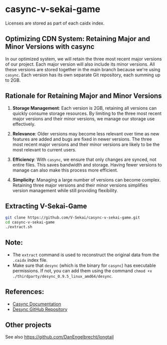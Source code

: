 # casync-v-sekai-game

Licenses are stored as part of each caidx index.

## Optimizing CDN System: Retaining Major and Minor Versions with casync

In our optimized system, we will retain the three most recent major versions of our project. Each major version will also include its minor versions. All these versions are stored together in the main branch because we're using `casync`. Each version has its own separate Git repository, each summing up to 2GB.

## Rationale for Retaining Major and Minor Versions

1. **Storage Management**: Each version is 2GB, retaining all versions can quickly consume storage resources. By limiting to the three most recent major versions and their minor versions, we manage our storage use effectively.

2. **Relevance**: Older versions may become less relevant over time as new features are added and bugs are fixed in newer versions. The three most recent major versions and their minor versions are likely to be the most relevant to current users.

3. **Efficiency**: With `casync`, we ensure that only changes are synced, not entire files. This saves bandwidth and storage. Having fewer versions to manage can also make this process more efficient.

4. **Simplicity**: Managing a large number of versions can become complex. Retaining three major versions and their minor versions simplifies version management while still providing flexibility.

## Extracting V-Sekai-Game

```bash
git clone https://github.com/V-Sekai/casync-v-sekai-game.git
cd casync-v-sekai-game
./extract.sh
```

## Note:

- The `extract` command is used to reconstruct the original data from the `.caidx` index file.
- Make sure that `desync` (which is the binary for `casync`) has executable permissions. If not, you can add them using the command `chmod +x ./thirdparty/desync_0.9.5_linux_amd64/desync`.

## References:

- [Casync Documentation](https://github.com/systemd/casync)
- [Desync GitHub Repository](https://github.com/folbricht/desync)

## Other projects

See also https://github.com/DanEngelbrecht/longtail
